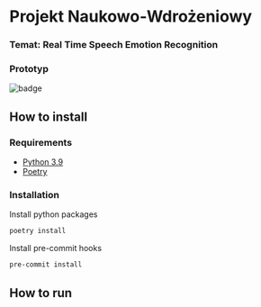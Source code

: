 # Projekt Naukowo-Wdrożeniowy

### Temat: Real Time Speech Emotion Recognition
### Prototyp

![badge](https://img.shields.io/endpoint?url=https://gist.githubusercontent.com/greenpp/945bb032814d966ad859f99e23f7fe18/raw/badge.json)

## How to install

### Requirements
- [Python 3.9](https://www.python.org/)
- [Poetry](https://python-poetry.org/)

### Installation
Install python packages
```sh
poetry install
```
Install pre-commit hooks
```sh
pre-commit install
```

## How to run
